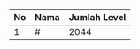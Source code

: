 | No | Nama            | Jumlah Level |
|----|-----------------|--------------|
| 1  | #    |    2044        |
